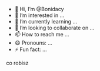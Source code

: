 - 👋 Hi, I’m @Bonidacy
- 👀 I’m interested in ...
- 🌱 I’m currently learning ...
- 💞️ I’m looking to collaborate on ...
- 📫 How to reach me ...
- 😄 Pronouns: ...
- ⚡ Fun fact: ...

<!---
Bonidacy/Bonidacy is a ✨ special ✨ repository because its `README.md` (this file) appears on your GitHub profile.
You can click the Preview link to take a look at your changes.
--->
co robisz 
